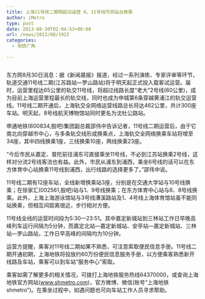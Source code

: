 ```yaml
---
title: 上海11号线二期明起试运营 6、11号线可同站台换乘
author: iMetro
type: post
date: 2013-08-30T02:04:53+00:00
url: /news/2013/08/1922
categories:
  - 地铁广角

---
```

<img class="aligncenter" src="http://www.ce.cn/cysc/jtys/csjt/201308/29/W020130829573813299740.jpg" alt="" />

东方网8月30日消息：据《新闻晨报》报道，经过一系列演练、专家评审等环节，轨道交通11号线二期(江苏路站—罗山路站)将于明天起正式投入载客试运营。届时，运营里程达65公里的轨交11号线，将超过线路长度“老大”2号线(60公里)，成为目前上海运营里程最长的轨交线，同时也成为申城第6条穿越黄浦江的轨交运营线。11号线二期开通后，上海轨交全网络运营线路总长将达462公里，共计300座车站。明天起，8号线航天博物馆站同时更名为沈杜公路站。

申通地铁(600834,股吧)集团副总裁邵伟中告诉记者，11号线二期运营后，由于它南北向穿越市中心，与多条轨交线形成换乘点，上海轨交全网络换乘车站将增至34座，其中四线换乘1座，三线换乘10座，两线换乘23座。

“今后市民从嘉定、普陀前往浦东可直接乘坐11号线，不必到江苏站换乘2号线，这样对分流2号线客流也有益。此外，市民从浦东到浦西，乘坐6号线的话可以在东方体育中心站换乘11号线到浦西，出行线路的选择更多了。”邵伟中说。

11号线二期有12座车站，全线新增换乘站3座，分别是在交通大学站与10号线换乘；在徐家汇(002561,股吧)站与1、9号线换乘；在东方体育中心站与6、8号线换乘。此外，上海上海游泳馆站与3号线漕溪路站及1、4号线上海体育馆站虽不能同站换乘，但相互间距离很近，步行相对方便。

11号线全线的运营时间段为5:30—23:51。其中嘉定新城站到三林站工作日早晚高峰列车运行间隔为5分钟，而嘉定北站—嘉定新城站、安亭站—嘉定新城站、三林站—罗山路站，工作日早高峰的间隔均为10分钟。

运营方提醒，乘客对11号线二期如果不熟悉，可注意索取便民信息手册。11号线二期开通初期，上海地铁将投放约60万份便民信息服务手册，以方便乘客熟悉新开线路及车站，乘客可以到车站“服务中心”索取。

乘客如需了解更多的相关情况，可拨打上海地铁服务热线64370000，或查询上海地铁官方网站(www.shmetro.com)，官方微博、微信(账号“上海地铁shmetro”)。在乘坐过程中，如遇问题也可向车站工作人员寻求帮助。